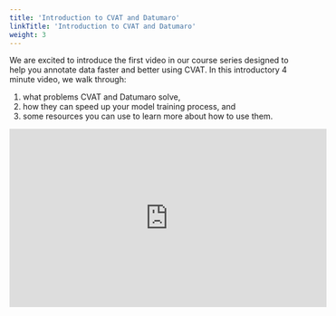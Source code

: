 ```yaml
---
title: 'Introduction to CVAT and Datumaro'
linkTitle: 'Introduction to CVAT and Datumaro'
weight: 3
---
```


We are excited to introduce the first video in our course series designed to help you
annotate data faster and better using CVAT.
In this introductory 4 minute video, we walk through:
1. what problems CVAT and Datumaro solve,
1. how they can speed up your model training process, and
1. some resources you can use to learn more about how to use them.

<iframe width="560" height="315" src="https://www.youtube.com/embed/GgKIEFhd1CY" title="YouTube video player" frameborder="0" allow="accelerometer; autoplay; clipboard-write; encrypted-media; gyroscope; picture-in-picture" allowfullscreen></iframe>
